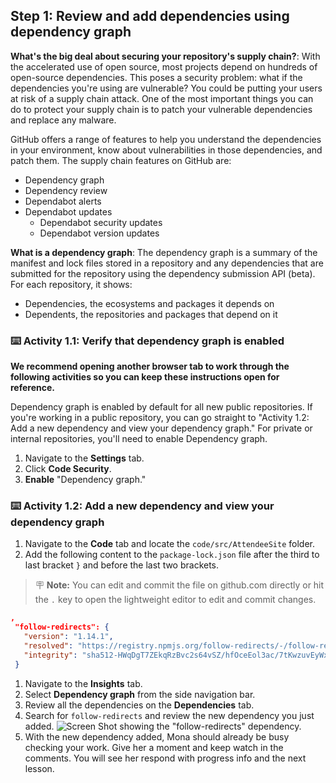 ## Step 1: Review and add dependencies using dependency graph

**What's the big deal about securing your repository's supply chain?**: With the accelerated use of open source, most projects depend on hundreds of open-source dependencies. This poses a security problem: what if the dependencies you're using are vulnerable? You could be putting your users at risk of a supply chain attack. One of the most important things you can do to protect your supply chain is to patch your vulnerable dependencies and replace any malware.

GitHub offers a range of features to help you understand the dependencies in your environment, know about vulnerabilities in those dependencies, and patch them. The supply chain features on GitHub are:

- Dependency graph
- Dependency review
- Dependabot alerts
- Dependabot updates
  - Dependabot security updates
  - Dependabot version updates

**What is a dependency graph**: The dependency graph is a summary of the manifest and lock files stored in a repository and any dependencies that are submitted for the repository using the dependency submission API (beta). For each repository, it shows:

- Dependencies, the ecosystems and packages it depends on
- Dependents, the repositories and packages that depend on it

### :keyboard: Activity 1.1: Verify that dependency graph is enabled

**We recommend opening another browser tab to work through the following activities so you can keep these instructions open for reference.**

Dependency graph is enabled by default for all new public repositories. If you're working in a public repository, you can go straight to "Activity 1.2: Add a new dependency and view your dependency graph." For private or internal repositories, you'll need to enable Dependency graph.

1. Navigate to the **Settings** tab.
1. Click **Code Security**.
1. **Enable** "Dependency graph."

### :keyboard: Activity 1.2: Add a new dependency and view your dependency graph

1. Navigate to the **Code** tab and locate the `code/src/AttendeeSite` folder.
1. Add the following content to the `package-lock.json` file after the third to last bracket `}` and before the last two brackets.

> 🪧 **Note:** You can edit and commit the file on github.com directly or hit the `.` key to open the lightweight editor to edit and commit changes.

   ```json
   ,
    "follow-redirects": {
      "version": "1.14.1",
      "resolved": "https://registry.npmjs.org/follow-redirects/-/follow-redirects-1.14.1.tgz",
      "integrity": "sha512-HWqDgT7ZEkqRzBvc2s64vSZ/hfOceEol3ac/7tKwzuvEyWx3/4UegXh5oBOIotkGsObyk3xznnSRVADBgWSQVg=="
    }
   ```
  
1. Navigate to the **Insights** tab.
1. Select **Dependency graph** from the side navigation bar.
1. Review all the dependencies on the **Dependencies** tab.
1. Search for `follow-redirects` and review the new dependency you just added.
   ![Screen Shot showing the "follow-redirects" dependency.](https://user-images.githubusercontent.com/6351798/196288729-734e3319-c5d7-4f35-a19c-676c12f0e27d.png)
1. With the new dependency added, Mona should already be busy checking your work. Give her a moment and keep watch in the comments. You will see her respond with progress info and the next lesson.